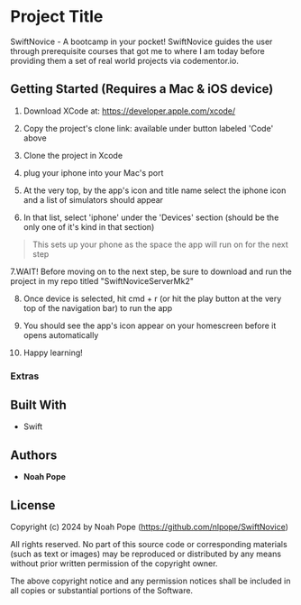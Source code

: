 # Project Title

SwiftNovice - A bootcamp in your pocket! SwiftNovice guides the user through prerequisite courses that got me to where I am today before providing them a set of real world projects via codementor.io.

## Getting Started (Requires a Mac & iOS device)

1. Download XCode at: https://developer.apple.com/xcode/ 

2. Copy the project's clone link: available under button labeled 'Code' above

3. Clone the project in Xcode

4. plug your iphone into your Mac's port

5. At the very top, by the  app's icon and title name select the iphone icon and a list of simulators should appear 

6. In that list, select 'iphone' under the 'Devices' section (should be the only one of it's kind in that section)
  > This sets up your phone as the space the app will run on for the next step

7.WAIT! Before moving on to the next step, be sure to download and run the project in my repo titled "SwiftNoviceServerMk2"

8. Once device is selected, hit cmd + r (or hit the play button at the very top of the navigation bar) to run the app

9. You should see the app's icon appear on your homescreen before it opens automatically

10. Happy learning!



### Extras


## Built With

* Swift
  

## Authors

* **Noah Pope**


## License

Copyright (c) 2024 by Noah Pope (https://github.com/nlpope/SwiftNovice)

All rights reserved. No part of this source code or corresponding materials (such as text or images) may be reproduced or distributed by any means without prior written permission of the copyright owner.

The above copyright notice and any permission notices shall be included in all copies or substantial portions of the Software.
